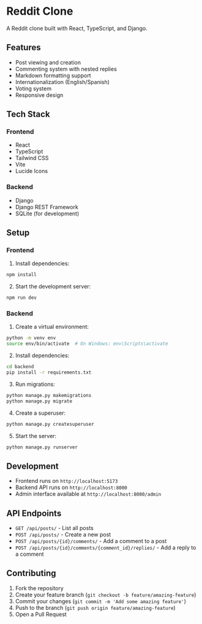# Reddit Clone

A Reddit clone built with React, TypeScript, and Django.

## Features

- Post viewing and creation
- Commenting system with nested replies
- Markdown formatting support
- Internationalization (English/Spanish)
- Voting system
- Responsive design

## Tech Stack

### Frontend
- React
- TypeScript
- Tailwind CSS
- Vite
- Lucide Icons

### Backend
- Django
- Django REST Framework
- SQLite (for development)

## Setup

### Frontend

1. Install dependencies:
```bash
npm install
```

2. Start the development server:
```bash
npm run dev
```

### Backend

1. Create a virtual environment:
```bash
python -m venv env
source env/bin/activate  # On Windows: env\Scripts\activate
```

2. Install dependencies:
```bash
cd backend
pip install -r requirements.txt
```

3. Run migrations:
```bash
python manage.py makemigrations
python manage.py migrate
```

4. Create a superuser:
```bash
python manage.py createsuperuser
```

5. Start the server:
```bash
python manage.py runserver
```

## Development

- Frontend runs on `http://localhost:5173`
- Backend API runs on `http://localhost:8000`
- Admin interface available at `http://localhost:8000/admin`

## API Endpoints

- `GET /api/posts/` - List all posts
- `POST /api/posts/` - Create a new post
- `POST /api/posts/{id}/comments/` - Add a comment to a post
- `POST /api/posts/{id}/comments/{comment_id}/replies/` - Add a reply to a comment

## Contributing

1. Fork the repository
2. Create your feature branch (`git checkout -b feature/amazing-feature`)
3. Commit your changes (`git commit -m 'Add some amazing feature'`)
4. Push to the branch (`git push origin feature/amazing-feature`)
5. Open a Pull Request